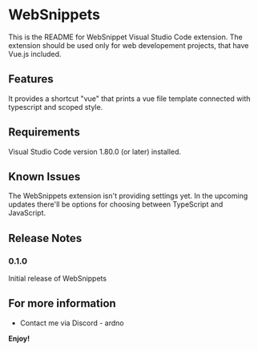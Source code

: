 # WebSnippets

This is the README for WebSnippet Visual Studio Code extension. The extension should be used only for web developement projects, that have Vue.js included.

## Features

It provides a shortcut "vue" that prints a vue file template connected with typescript and scoped style.

## Requirements

Visual Studio Code version 1.80.0 (or later) installed.

## Known Issues

The WebSnippets extension isn't providing settings yet. In the upcoming updates there'll be options for choosing between TypeScript and JavaScript. 

## Release Notes

### 0.1.0

Initial release of WebSnippets

## For more information

* Contact me via Discord - ardno

**Enjoy!**